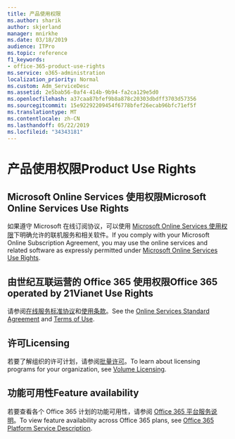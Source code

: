 ```yaml
---
title: 产品使用权限
ms.author: sharik
author: skjerland
manager: mnirkhe
ms.date: 03/18/2019
audience: ITPro
ms.topic: reference
f1_keywords:
- office-365-product-use-rights
ms.service: o365-administration
localization_priority: Normal
ms.custom: Adm_ServiceDesc
ms.assetid: 2e5bab56-0af4-414b-9b94-fa2ca129e5d0
ms.openlocfilehash: a37caa87bfef9b8a878c20303dbdff3703d57356
ms.sourcegitcommit: 15e92292209454f6778bfef26ecab96bfc71ef5f
ms.translationtype: MT
ms.contentlocale: zh-CN
ms.lasthandoff: 05/22/2019
ms.locfileid: "34343181"
---
```

# <a name="product-use-rights"></a><span data-ttu-id="89ea8-102">产品使用权限</span><span class="sxs-lookup"><span data-stu-id="89ea8-102">Product Use Rights</span></span>

## <a name="microsoft-online-services-use-rights"></a><span data-ttu-id="89ea8-103">Microsoft Online Services 使用权限</span><span class="sxs-lookup"><span data-stu-id="89ea8-103">Microsoft Online Services Use Rights</span></span>

<span data-ttu-id="89ea8-104">如果遵守 Microsoft 在线订阅协议，可以使用 [Microsoft Online Services 使用权限](http://www.microsoftvolumelicensing.com/DocumentSearch.aspx?Mode=3&DocumentTypeId=37&ShowArchived=true)下明确允许的联机服务和相关软件。</span><span class="sxs-lookup"><span data-stu-id="89ea8-104">If you comply with your Microsoft Online Subscription Agreement, you may use the online services and related software as expressly permitted under [Microsoft Online Services Use Rights](http://www.microsoftvolumelicensing.com/DocumentSearch.aspx?Mode=3&DocumentTypeId=37&ShowArchived=true).</span></span>
  
## <a name="office-365-operated-by-21vianet-use-rights"></a><span data-ttu-id="89ea8-105">由世纪互联运营的 Office 365 使用权限</span><span class="sxs-lookup"><span data-stu-id="89ea8-105">Office 365 operated by 21Vianet Use Rights</span></span>

<span data-ttu-id="89ea8-106">请参阅[在线服务标准协议](http://www.21vbluecloud.com/office365/O365-AgreeWebDir/)和[使用条款](http://www.21vbluecloud.com/office365/O365-TOU/)。</span><span class="sxs-lookup"><span data-stu-id="89ea8-106">See the [Online Services Standard Agreement](http://www.21vbluecloud.com/office365/O365-AgreeWebDir/) and [Terms of Use](http://www.21vbluecloud.com/office365/O365-TOU/).</span></span>
  
## <a name="licensing"></a><span data-ttu-id="89ea8-107">许可</span><span class="sxs-lookup"><span data-stu-id="89ea8-107">Licensing</span></span>

<span data-ttu-id="89ea8-108">若要了解组织的许可计划，请参阅[批量许可](https://go.microsoft.com/fwlink/?LinkId=393693)。</span><span class="sxs-lookup"><span data-stu-id="89ea8-108">To learn about licensing programs for your organization, see [Volume Licensing](https://go.microsoft.com/fwlink/?LinkId=393693).</span></span>
  
## <a name="feature-availability"></a><span data-ttu-id="89ea8-109">功能可用性</span><span class="sxs-lookup"><span data-stu-id="89ea8-109">Feature availability</span></span>

<span data-ttu-id="89ea8-110">若要查看各个 Office 365 计划的功能可用性，请参阅 [Office 365 平台服务说明](https://technet.microsoft.com/en-us/library/office-365-platform-service-description.aspx)。</span><span class="sxs-lookup"><span data-stu-id="89ea8-110">To view feature availability across Office 365 plans, see [Office 365 Platform Service Description](https://technet.microsoft.com/en-us/library/office-365-platform-service-description.aspx).</span></span>
  

